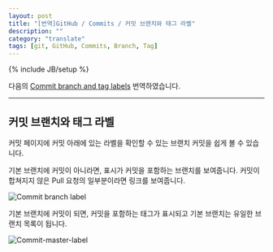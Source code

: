 ```yaml
---
layout: post
title: "[번역]GitHub / Commits / 커밋 브랜치와 태그 라벨"
description: ""
category: "translate"
tags: [git, GitHub, Commits, Branch, Tag]
---
```

{% include JB/setup %}

다음의 [Commit branch and tag labels](https://help.github.com/articles/commit-branch-and-tag-labels) 번역하였습니다.

--- 

## 커밋 브랜치와 태그 라벨

커밋 페이지에 커밋 아래에 있는 라벨을 확인할 수 있는 브랜치 커밋을 쉽게 볼 수 있습니다.

기본 브랜치에 커밋이 아니라면, 표시가 커밋을 포함하는 브랜치를 보여줍니다. 커밋이 합쳐지지 않은 Pull 요청의 일부분이라면 링크를 보여줍니다.

![Commit branch label](https://github-images.s3.amazonaws.com/help/commits/Commit-branch-label.png)

기본 브랜치에 커밋이 되면, 커밋을 포함하는 태그가 표시되고 기본 브랜치는 유일한 브랜치 목록이 됩니다.

![Commit-master-label](https://github-images.s3.amazonaws.com/help/commits/Commit-master-label.png)